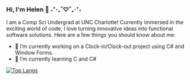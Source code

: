 ### Hi, I'm Helen 👋 ˖⁺‧₊˚♡˚₊‧⁺˖
I am a Comp Sci Undergrad at UNC Charlotte! Currently immersed in the exciting world of code, I love turning innovative ideas into functional software solutions. Here are a few things you should know about me:

- 🔭 I’m currently working on a Clock-in/Clock-out project using C# and Window Forms.
- 🌱 I’m currently learning C and C#
  
[![Top Langs](https://github-readme-stats.vercel.app/api/top-langs/?username=helen1032&layout=donut-vertical)](https://github.com/anuraghazra/github-readme-stats)
